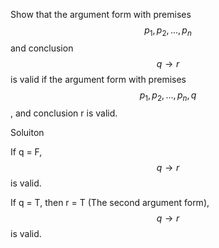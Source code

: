Show that the argument form with premises $$p_1, p_2,..., p_n$$ and conclusion $$q \rightarrow r$$ is valid if the argument form with premises $$p_1, p_2,..., p_n, q$$, and conclusion r is valid.

Soluiton

If q = F, $$q \rightarrow r$$ is valid.

If q = T, then r = T (The second argument form), $$q \rightarrow r$$ is valid.
